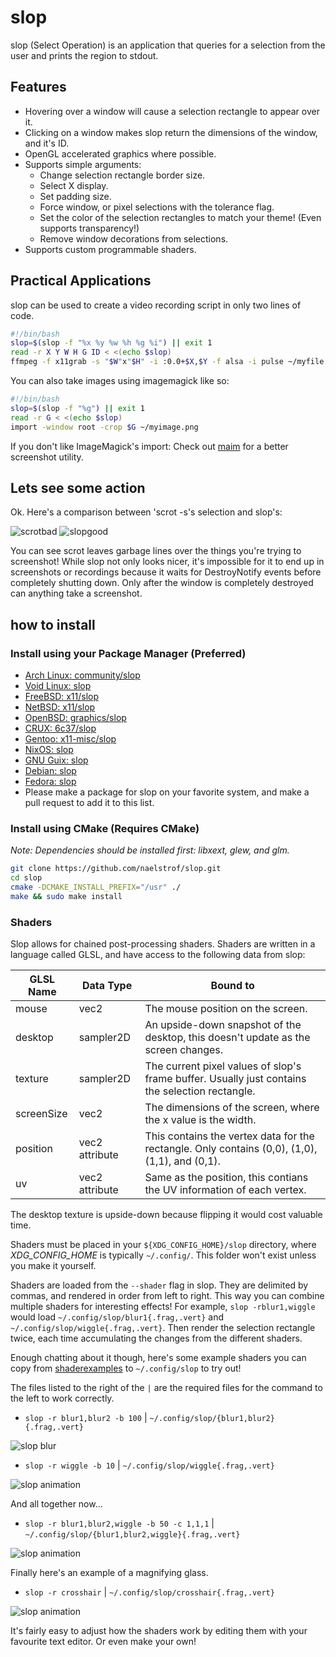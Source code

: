 # slop
slop (Select Operation) is an application that queries for a selection from the user and prints the region to stdout.

## Features
* Hovering over a window will cause a selection rectangle to appear over it.
* Clicking on a window makes slop return the dimensions of the window, and it's ID.
* OpenGL accelerated graphics where possible.
* Supports simple arguments:
    * Change selection rectangle border size.
    * Select X display.
    * Set padding size.
    * Force window, or pixel selections with the tolerance flag.
    * Set the color of the selection rectangles to match your theme! (Even supports transparency!)
    * Remove window decorations from selections.
* Supports custom programmable shaders.

## Practical Applications
slop can be used to create a video recording script in only two lines of code.
```bash
#!/bin/bash
slop=$(slop -f "%x %y %w %h %g %i") || exit 1
read -r X Y W H G ID < <(echo $slop)
ffmpeg -f x11grab -s "$W"x"$H" -i :0.0+$X,$Y -f alsa -i pulse ~/myfile.webm
```

You can also take images using imagemagick like so:
```bash
#!/bin/bash
slop=$(slop -f "%g") || exit 1
read -r G < <(echo $slop)
import -window root -crop $G ~/myimage.png
```
If you don't like ImageMagick's import: Check out [maim](https://github.com/naelstrof/maim) for a better screenshot utility.

## Lets see some action
Ok. Here's a comparison between 'scrot -s's selection and slop's:

![scrotbad](http://farmpolice.com/content/images/2014-10-14-12:08:24.png)
![slopgood](http://farmpolice.com/content/images/2014-10-14-12:14:51.png)

You can see scrot leaves garbage lines over the things you're trying to screenshot!
While slop not only looks nicer, it's impossible for it to end up in screenshots or recordings because it waits for DestroyNotify events before completely shutting down. Only after the window is completely destroyed can anything take a screenshot.

## how to install

### Install using your Package Manager (Preferred)

* [Arch Linux: community/slop](https://www.archlinux.org/packages/community/x86_64/slop/)
* [Void Linux: slop](https://github.com/voidlinux/void-packages/blob/24ac22af44018e2598047e5ef7fd3522efa79db5/srcpkgs/slop/template)
* [FreeBSD: x11/slop](http://www.freshports.org/x11/slop/)
* [NetBSD: x11/slop](http://pkgsrc.se/x11/slop)
* [OpenBSD: graphics/slop](http://openports.se/graphics/slop)
* [CRUX: 6c37/slop](https://github.com/6c37/crux-ports/tree/3.2/slop)
* [Gentoo: x11-misc/slop](https://packages.gentoo.org/packages/x11-misc/slop)
* [NixOS: slop](https://github.com/NixOS/nixpkgs/blob/master/pkgs/tools/misc/slop/default.nix)
* [GNU Guix: slop](https://www.gnu.org/software/guix/packages/#slop)
* [Debian: slop](https://packages.debian.org/sid/slop)
* [Fedora: slop](https://src.fedoraproject.org/rpms/slop)
* Please make a package for slop on your favorite system, and make a pull request to add it to this list.

### Install using CMake (Requires CMake)

*Note: Dependencies should be installed first: libxext, glew, and glm.*

```bash
git clone https://github.com/naelstrof/slop.git
cd slop
cmake -DCMAKE_INSTALL_PREFIX="/usr" ./
make && sudo make install
```

### Shaders

Slop allows for chained post-processing shaders. Shaders are written in a language called GLSL, and have access to the following data from slop:

| GLSL Name  | Data Type      | Bound to                                                                                        |
|------------|----------------|-------------------------------------------------------------------------------------------------|
| mouse      | vec2           | The mouse position on the screen.                                                               |
| desktop    | sampler2D      | An upside-down snapshot of the desktop, this doesn't update as the screen changes.              |
| texture    | sampler2D      | The current pixel values of slop's frame buffer. Usually just contains the selection rectangle. |
| screenSize | vec2           | The dimensions of the screen, where the x value is the width.                                   |
| position   | vec2 attribute | This contains the vertex data for the rectangle. Only contains (0,0), (1,0), (1,1), and (0,1).  |
| uv         | vec2 attribute | Same as the position, this contians the UV information of each vertex.                          |

The desktop texture is upside-down because flipping it would cost valuable time.

Shaders must be placed in your `${XDG_CONFIG_HOME}/slop` directory, where *XDG_CONFIG_HOME* is typically `~/.config/`. This folder won't exist unless you make it yourself.

Shaders are loaded from the `--shader` flag in slop. They are delimited by commas, and rendered in order from left to right. This way you can combine multiple shaders for interesting effects! For example, `slop -rblur1,wiggle` would load `~/.config/slop/blur1{.frag,.vert}` and `~/.config/slop/wiggle{.frag,.vert}`. Then render the selection rectangle twice, each time accumulating the changes from the different shaders.

Enough chatting about it though, here's some example shaders you can copy from [shaderexamples](https://github.com/naelstrof/slop/tree/master/shaderexamples) to `~/.config/slop` to try out!

The files listed to the right of the `|` are the required files for the command to the left to work correctly.
* `slop -r blur1,blur2 -b 100` | `~/.config/slop/{blur1,blur2}{.frag,.vert}`

![slop blur](https://my.mixtape.moe/bvsrzr.png)

* `slop -r wiggle -b 10` | `~/.config/slop/wiggle{.frag,.vert}`

![slop animation](http://i.giphy.com/12vjSbFZ0CWDW8.gif)

And all together now...
* `slop -r blur1,blur2,wiggle -b 50 -c 1,1,1` | `~/.config/slop/{blur1,blur2,wiggle}{.frag,.vert}`

![slop animation](http://i.giphy.com/kfBLafeJfLs2Y.gif)

Finally here's an example of a magnifying glass.
* `slop -r crosshair` | `~/.config/slop/crosshair{.frag,.vert}`

![slop animation](http://i.giphy.com/2xy0fC2LOFQfm.gif)

It's fairly easy to adjust how the shaders work by editing them with your favourite text editor. Or even make your own!
